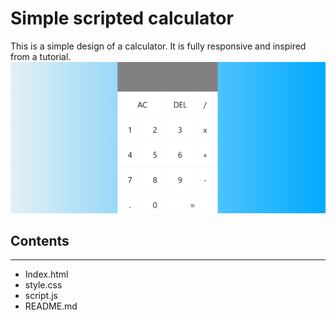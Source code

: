 # Simple scripted calculator

This is a simple design of a calculator. It is fully responsive and inspired from a tutorial.
![Screenshot](img/calculator.png)

## Contents

---

- Index.html
- style.css
- script.js
- README.md
